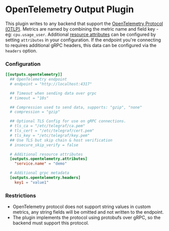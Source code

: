 # OpenTelemetry Output Plugin

This plugin writes to any backend that support the [OpenTelemetry Protocol (OTLP)](https://github.com/open-telemetry/opentelemetry-specification/tree/main/specification/protocol). Metrics are named by combining the metric name and field key - eg: `cpu.usage_user`. Additional [resource attributes](https://github.com/open-telemetry/opentelemetry-specification/blob/main/specification/resource/sdk.md#resource-sdk) can be configured by setting `attributes` in your configuration. If the endpoint you're connecting to requires additional gRPC headers, this data can be configured via the `headers` option.

### Configuration

```toml
[[outputs.opentelemetry]]
  ## OpenTelemetry endpoint
  # endpoint = "http://localhost:4317"

  ## Timeout when sending data over grpc
  # timeout = "10s"

  ## Compression used to send data, supports: "gzip", "none"
  # compression = "gzip"

  ## Optional TLS Config for use on gRPC connections.
  # tls_ca = "/etc/telegraf/ca.pem"
  # tls_cert = "/etc/telegraf/cert.pem"
  # tls_key = "/etc/telegraf/key.pem"
  ## Use TLS but skip chain & host verification
  # insecure_skip_verify = false

  # Additional resource attributes
  [outputs.opentelemetry.attributes]
    "service.name" = "demo"

  # Additional grpc metadata
  [outputs.opentelemetry.headers]
    key1 = "value1"

```

### Restrictions

* OpenTelemetry protocol does not support string values in custom metrics, any string fields will be omitted and not written to the endpoint.
* The plugin implements the protocol using protobufs over gRPC, so the backend must support this protocol.